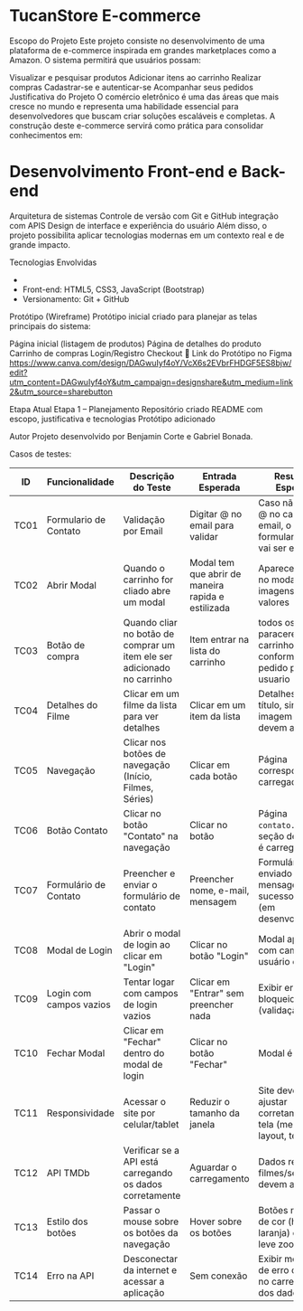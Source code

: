 <h1>TucanStore E-commerce</h1> 

Escopo do Projeto Este projeto consiste no desenvolvimento de uma plataforma de e-commerce inspirada em grandes marketplaces como a Amazon.
O sistema permitirá que usuários possam:

Visualizar e pesquisar produtos
Adicionar itens ao carrinho
Realizar compras
Cadastrar-se e autenticar-se
Acompanhar seus pedidos
Justificativa do Projeto O comércio eletrônico é uma das áreas que mais cresce no mundo e representa uma habilidade essencial para desenvolvedores que buscam criar soluções escaláveis e completas.
A construção deste e-commerce servirá como prática para consolidar conhecimentos em:

<h1>Desenvolvimento Front-end e Back-end</h1> 
Arquitetura de sistemas
Controle de versão com Git e GitHub
integração com APIS
Design de interface e experiência do usuário
Além disso, o projeto possibilita aplicar tecnologias modernas em um contexto real e de grande impacto.

Tecnologias Envolvidas
<ul>
  <li></li>
  <li>Front-end: HTML5, CSS3, JavaScript (Bootstrap)</li>
  <li> Versionamento: Git + GitHub </li>
</ul>


Protótipo (Wireframe) Protótipo inicial criado para planejar as telas principais do sistema:

Página inicial (listagem de produtos)
Página de detalhes do produto
Carrinho de compras
Login/Registro
Checkout
📎 Link do Protótipo no Figma
https://www.canva.com/design/DAGwuIyf4oY/VcX6s2EVbrFHDGF5ES8bjw/edit?utm_content=DAGwuIyf4oY&utm_campaign=designshare&utm_medium=link2&utm_source=sharebutton

Etapa Atual Etapa 1 – Planejamento
Repositório criado
README com escopo, justificativa e tecnologias
Protótipo adicionado

Autor Projeto desenvolvido por Benjamin Corte e Gabriel Bonada.


Casos de testes: 

| **ID** | **Funcionalidade**        | **Descrição do Teste**                                   | **Entrada Esperada**                     | **Resultado Esperado**                                                 | **Status** |
| ------ | ------------------------- | -------------------------------------------------------- | ---------------------------------------- | ---------------------------------------------------------------------- | -------- |
| TC01   | Formulario de Contato     | Validação por Email                                      | Digitar @ no email para validar          | Caso não tenha o @ no campo do email, o formulario não vai ser enviado | ✅ 
| TC02   | Abrir Modal               | Quando o carrinho for cliado abre um modal               | Modal tem que abrir de maneira rapida e estilizada | Aparecer os itens no modal com imagens e valores             | ✅      
| TC03   | Botão de compra  | Quando cliar no botão de comprar um item ele ser adicionado no carrinho    | Item entrar na lista do carrinho                          | todos os itens paracerem no carrinho conforme o pedido pelo usuario  | ✅      |
| TC04   | Detalhes do Filme         | Clicar em um filme da lista para ver detalhes            | Clicar em um item da lista               | Detalhes como título, sinopse, imagem e nota devem aparecer            | ✅          |
| TC05   | Navegação                 | Clicar nos botões de navegação (Início, Filmes, Séries)  | Clicar em cada botão                     | Página correspondente é carregada                                      | ✅          |
| TC06   | Botão Contato             | Clicar no botão "Contato" na navegação                   | Clicar no botão                          | Página `contato.html` ou seção de contato é carregada                  | ✅          |
| TC07   | Formulário de Contato     | Preencher e enviar o formulário de contato               | Preencher nome, e-mail, mensagem         | Formulário enviado ou mensagem de sucesso aparece (em desenvolvimento) | ⚠️         |
| TC08   | Modal de Login            | Abrir o modal de login ao clicar em "Login"              | Clicar no botão "Login"                  | Modal aparece com campos de usuário e senha                            | ✅          |
| TC09   | Login com campos vazios   | Tentar logar com campos de login vazios                  | Clicar em "Entrar" sem preencher nada    | Exibir erro ou bloqueio do envio (validação)                           | ⚠️         |
| TC10   | Fechar Modal              | Clicar em "Fechar" dentro do modal de login              | Clicar no botão "Fechar"                 | Modal é fechado                                                        | ✅          |
| TC11   | Responsividade            | Acessar o site por celular/tablet                        | Reduzir o tamanho da janela              | Site deve se ajustar corretamente à tela (menu, layout, textos)        | ⚠️         |
| TC12   | API TMDb                  | Verificar se a API está carregando os dados corretamente | Aguardar o carregamento                  | Dados reais de filmes/séries devem aparecer                            | ✅          |
| TC13   | Estilo dos botões         | Passar o mouse sobre os botões da navegação              | Hover sobre os botões                    | Botões mudam de cor (hover laranja) e fazem leve zoom                  | ✅          |
| TC14   | Erro na API               | Desconectar da internet e acessar a aplicação            | Sem conexão                              | Exibir mensagem de erro ou falha no carregamento dos dados             | ⚠️         |

